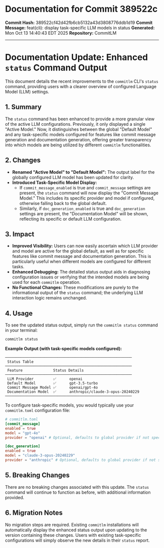 # Documentation for Commit 389522c

**Commit Hash:** 389522cf42d42fb6cb5132a43d3808776ddb1d19
**Commit Message:** feat(cli): display task-specific LLM models in status
**Generated:** Mon Oct 13 14:40:43 EDT 2025
**Repository:** CommitLM

---

# Documentation Update: Enhanced `status` Command Output

This document details the recent improvements to the `commitlm` CLI's `status` command, providing users with a clearer overview of configured Language Model (LLM) settings.

## 1. Summary

The `status` command has been enhanced to provide a more granular view of the active LLM configurations. Previously, it only displayed a single "Active Model." Now, it distinguishes between the global "Default Model" and any task-specific models configured for features like commit message generation and documentation generation, offering greater transparency into which models are being utilized by different `commitlm` functionalities.

## 2. Changes

*   **Renamed "Active Model" to "Default Model":** The output label for the globally configured LLM model has been updated for clarity.
*   **Introduced Task-Specific Model Display:**
    *   If `commit_message_enabled` is true and `commit_message` settings are present, the `status` command will now display the "Commit Message Model." This includes its specific provider and model if configured, otherwise falling back to the global default.
    *   Similarly, if `doc_generation_enabled` is true and `doc_generation` settings are present, the "Documentation Model" will be shown, reflecting its specific or default LLM configuration.

## 3. Impact

*   **Improved Visibility:** Users can now easily ascertain which LLM provider and model are active for the global default, as well as for specific features like commit message and documentation generation. This is particularly useful when different models are configured for different tasks.
*   **Enhanced Debugging:** The detailed status output aids in diagnosing configuration issues or verifying that the intended models are being used for each `commitlm` operation.
*   **No Functional Changes:** These modifications are purely to the informational output of the `status` command; the underlying LLM interaction logic remains unchanged.

## 4. Usage

To see the updated status output, simply run the `commitlm status` command in your terminal:

```bash
commitlm status
```

**Example Output (with task-specific models configured):**

```
──────────────────────────────────────────────────────────
 Status Table
──────────────────────────────────────────────────────────
 Feature              Status Details
──────────────────────────────────────────────────────────
 LLM Provider         ✅      openai
 Default Model        ✅      gpt-3.5-turbo
 Commit Message Model ✅      openai/gpt-4o
 Documentation Model  ✅      anthropic/claude-3-opus-20240229
──────────────────────────────────────────────────────────
```

To configure task-specific models, you would typically use your `commitlm.toml` configuration file:

```toml
# commitlm.toml
[commit_message]
enabled = true
model = "gpt-4o"
provider = "openai" # Optional, defaults to global provider if not specified

[doc_generation]
enabled = true
model = "claude-3-opus-20240229"
provider = "anthropic" # Optional, defaults to global provider if not specified
```

## 5. Breaking Changes

There are no breaking changes associated with this update. The `status` command will continue to function as before, with additional information provided.

## 6. Migration Notes

No migration steps are required. Existing `commitlm` installations will automatically display the enhanced status output upon updating to the version containing these changes. Users with existing task-specific configurations will simply observe the new details in their `status` report.